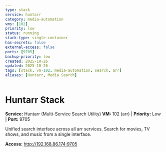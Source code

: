```yaml
---
type: stack
service: huntarr
category: media-automation
vms: [102]
priority: low
status: running
stack-type: single-container
has-secrets: false
external-access: false
ports: [9705]
backup-priority: low
created: 2025-10-26
updated: 2025-10-26
tags: [stack, vm-102, media-automation, search, arr]
aliases: [Huntarr, Media Search]
---
```


# Huntarr Stack

**Service:** Huntarr (Multi-Service Search Utility)
**VM:** 102 (arr) | **Priority:** Low | **Port:** 9705

Unified search interface across all arr services. Search for movies, TV shows, and music from a single interface.

**Access:** http://192.168.86.174:9705
